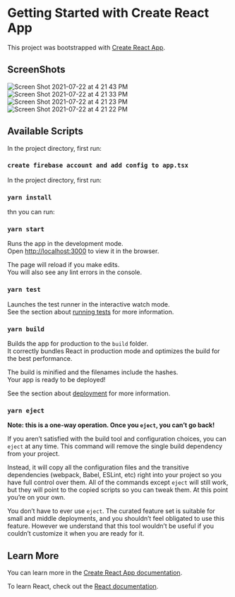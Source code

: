 # Getting Started with Create React App

This project was bootstrapped with [Create React App](https://github.com/facebook/create-react-app).

## ScreenShots

![Screen Shot 2021-07-22 at 4 21 43 PM](https://user-images.githubusercontent.com/58891556/126628511-d5bf4ae0-9f9d-42e1-bc7e-fd9e3c734580.png)
![Screen Shot 2021-07-22 at 4 21 33 PM](https://user-images.githubusercontent.com/58891556/126628522-bcf2b953-f7c2-4d0d-bfe1-cc031f76ab0f.png)
![Screen Shot 2021-07-22 at 4 21 23 PM](https://user-images.githubusercontent.com/58891556/126628527-7d267f0a-d13a-4708-a57f-e2e1054cf11c.png)
![Screen Shot 2021-07-22 at 4 21 22 PM](https://user-images.githubusercontent.com/58891556/126628529-e746f077-be07-4607-940b-f79b88e892e1.png)



## Available Scripts

In the project directory, first run:

### `create firebase account and add config to app.tsx`


In the project directory, first run:

### `yarn install`

thn you can run:

### `yarn start`

Runs the app in the development mode.\
Open [http://localhost:3000](http://localhost:3000) to view it in the browser.

The page will reload if you make edits.\
You will also see any lint errors in the console.

### `yarn test`

Launches the test runner in the interactive watch mode.\
See the section about [running tests](https://facebook.github.io/create-react-app/docs/running-tests) for more information.

### `yarn build`

Builds the app for production to the `build` folder.\
It correctly bundles React in production mode and optimizes the build for the best performance.

The build is minified and the filenames include the hashes.\
Your app is ready to be deployed!

See the section about [deployment](https://facebook.github.io/create-react-app/docs/deployment) for more information.

### `yarn eject`

**Note: this is a one-way operation. Once you `eject`, you can’t go back!**

If you aren’t satisfied with the build tool and configuration choices, you can `eject` at any time. This command will remove the single build dependency from your project.

Instead, it will copy all the configuration files and the transitive dependencies (webpack, Babel, ESLint, etc) right into your project so you have full control over them. All of the commands except `eject` will still work, but they will point to the copied scripts so you can tweak them. At this point you’re on your own.

You don’t have to ever use `eject`. The curated feature set is suitable for small and middle deployments, and you shouldn’t feel obligated to use this feature. However we understand that this tool wouldn’t be useful if you couldn’t customize it when you are ready for it.

## Learn More

You can learn more in the [Create React App documentation](https://facebook.github.io/create-react-app/docs/getting-started).

To learn React, check out the [React documentation](https://reactjs.org/).
